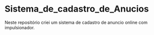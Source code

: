 # Sistema_de_cadastro_de_Anucios
Neste repositório criei um sistema de cadastro de anuncio online com impulsionador. 
